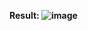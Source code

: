 <b>Result: <b>
 ![image](https://user-images.githubusercontent.com/39220694/149928010-b8e9f2f7-1744-4ba1-8cc7-3251de3053fa.png)
